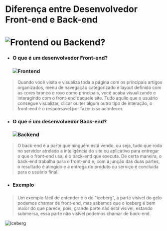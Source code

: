 # Diferença entre Desenvolvedor Front-end e Back-end <h1> ![Frontend ou Backend?](https://img.icons8.com/office/64/000000/question.png)

* ### O que é um desenvolvedor Front-end? <h3> ![Frontend](https://img.icons8.com/external-flaticons-flat-flat-icons/64/000000/external-front-end-web-development-flaticons-flat-flat-icons.png)
> Quando você visita e visualiza toda a página com os principais artigos organizados, menu de navegação categorizado e layout definido com as cores branco e roxo como principais, você acaba visualizando e interagindo com o front-end daquele site.
>Tudo aquilo que o usuário consegue visualizar, clicar ou ter algum outro tipo de interação, o front-end é o responsável por fazer isso acontecer.

* ### O que é um desenvolvedor Back-end? <h3> ![Backend](https://img.icons8.com/external-flaticons-flat-flat-icons/64/000000/external-backend-no-code-flaticons-flat-flat-icons.png)
>O back-end é a parte que ninguém está vendo, ou seja, tudo que roda no servidor atrelado a inteligência do site ou aplicativo para entregar o que o front-end usa, é o back-end que executa.
>De certa maneira, o back-end trabalha para o front-end e, com a junção das duas partes, o resultado é atingido e a entrega do produto ou serviço é concluída para o usuário final.

* ### Exemplo <h3>
>Um exemplo fácil de entender é o do "iceberg", a parte visível do gelo podemos chamar de front-end, mas sabemos que o iceberg é bem maior do que parece, pois, grande parte não está visível, estando submersa, essa parte não visível podemos chamar de back-end.

![Iceberg](https://blog.back4app.com/wp-content/uploads/2021/06/backend-vs-frontend-2.png)